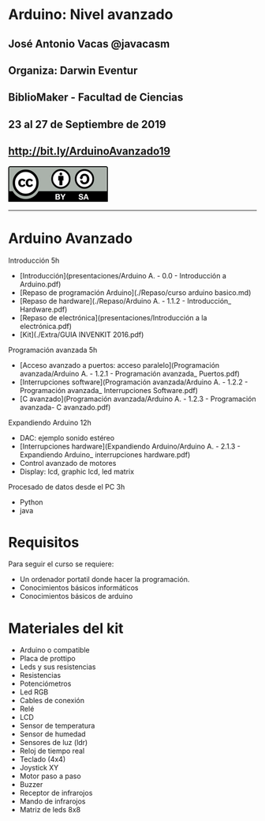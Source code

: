 # Arduino: Nivel avanzado


## José Antonio Vacas @javacasm
## Organiza: Darwin Eventur
## BiblioMaker - Facultad de Ciencias
## 23 al 27 de Septiembre de 2019

## http://bit.ly/ArduinoAvanzado19
![CC](./images/Licencia_CC_peque.png)



* * *

# Arduino Avanzado


Introducción  5h
* [Introducción](presentaciones/Arduino A. - 0.0 - Introducción a Arduino.pdf)
* [Repaso de programación Arduino](./Repaso/curso arduino basico.md)
* [Repaso de hardware](./Repaso/Arduino A. - 1.1.2 - Introducción_ Hardware.pdf)
* [Repaso de electrónica](presentaciones/Introducción a la electrónica.pdf)
* [Kit](./Extra/GUIA INVENKIT 2016.pdf)

Programación avanzada 5h
* [Acceso avanzado a puertos: acceso paralelo](Programación avanzada/Arduino A. - 1.2.1 - Programación avanzada_ Puertos.pdf)
* [Interrupciones software](Programación avanzada/Arduino A. - 1.2.2 - Programación avanzada_ Interrupciones Software.pdf)
* [C avanzado](Programación avanzada/Arduino A. - 1.2.3 - Programación avanzada- C avanzado.pdf)

Expandiendo Arduino 12h
* DAC: ejemplo sonido estéreo
* [Interrupciones hardware](Expandiendo Arduino/Arduino A. - 2.1.3 - Expandiendo Arduino_ interrupciones hardware.pdf)
* Control avanzado de motores
* Display: lcd, graphic lcd, led matrix

Procesado de datos desde el PC 3h
* Python
* java

# Requisitos

Para seguir el curso se requiere:

* Un ordenador portatil donde hacer la programación.
* Conocimientos básicos  informáticos
* Conocimientos básicos de arduino

# Materiales del kit

* Arduino o compatible
* Placa de prottipo
* Leds y sus resistencias
* Resistencias
* Potenciómetros
* Led RGB
* Cables de conexión
* Relé
* LCD
* Sensor de temperatura
* Sensor de humedad
* Sensores de luz (ldr)
* Reloj de tiempo real
* Teclado (4x4)
* Joystick XY
* Motor paso a paso
* Buzzer
* Receptor de infrarojos
* Mando de infrarojos
* Matriz de leds 8x8

